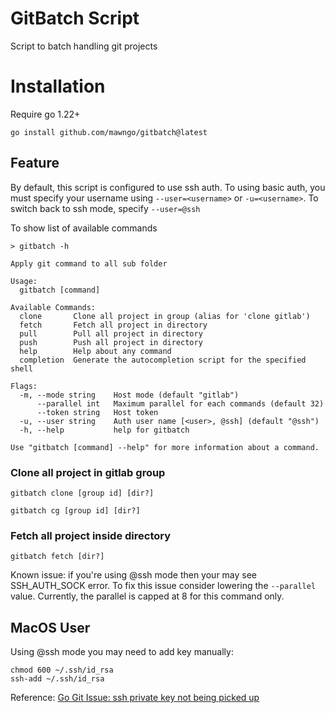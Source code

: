 # GitBatch Script

Script to batch handling git projects

# Installation

Require go 1.22+

```shell
go install github.com/mawngo/gitbatch@latest
```

## Feature

By default, this script is configured to use ssh auth. To using basic auth, you must specify your username
using ``--user=<username>`` or ``-u=<username>``. To switch back to ssh mode, specify ```--user=@ssh```

To show list of available commands

```
> gitbatch -h

Apply git command to all sub folder

Usage:
  gitbatch [command]

Available Commands:
  clone       Clone all project in group (alias for 'clone gitlab')
  fetch       Fetch all project in directory
  pull        Pull all project in directory
  push        Push all project in directory
  help        Help about any command
  completion  Generate the autocompletion script for the specified shell

Flags:
  -m, --mode string    Host mode (default "gitlab")
      --parallel int   Maximum parallel for each commands (default 32)
      --token string   Host token
  -u, --user string    Auth user name [<user>, @ssh] (default "@ssh")
  -h, --help           help for gitbatch

Use "gitbatch [command] --help" for more information about a command.
```

### Clone all project in gitlab group

```
gitbatch clone [group id] [dir?]
```

```
gitbatch cg [group id] [dir?]
```

### Fetch all project inside directory

```
gitbatch fetch [dir?]
```

Known issue: if you're using @ssh mode then your may see SSH_AUTH_SOCK error. To fix this issue consider lowering
the ``--parallel`` value. Currently, the parallel is capped at 8 for this command only.

## MacOS User

Using @ssh mode you may need to add key manually:

```shell
chmod 600 ~/.ssh/id_rsa
ssh-add ~/.ssh/id_rsa
```

Reference: [Go Git Issue: ssh private key not being picked up](https://github.com/go-git/go-git/issues/218)